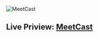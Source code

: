 ![MeetCast](https://i.ibb.co/BLdSLg6/Meet-Cast-1.png)

## Live Priview: [MeetCast](https://meetcast-f74c8.web.app)

